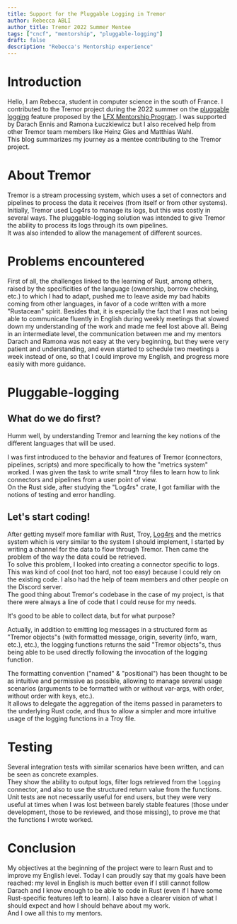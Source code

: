 ```yaml
---
title: Support for the Pluggable Logging in Tremor
author: Rebecca ABLI
author_title: Tremor 2022 Summer Mentee
tags: ["cncf", "mentorship", "pluggable-logging"]
draft: false
description: "Rebecca's Mentorship experience"
---
```



# Introduction

Hello, I am Rebecca, student in computer science in the south of France. I contributed to the Tremor project during the 2022 summer on the [pluggable logging][pd] feature proposed by the [LFX Mentorship Program][lfx]. I was supported by Darach Ennis and Ramona Łuczkiewicz but I also received help from other Tremor team members like Heinz Gies and Matthias Wahl.  
This blog summarizes my journey as a mentee contributing to the Tremor project. 

[pd]: https://mentorship.lfx.linuxfoundation.org/project/1218d516-45af-46a3-977b-e5a9de818cec
[lfx]: https://lfx.linuxfoundation.org/tools/mentorship/


# About Tremor

Tremor is a stream processing system, which uses a set of connectors and pipelines to process the data it receives (from itself or from other systems).  
Initially, Tremor used Log4rs to manage its logs, but this was costly in several ways. The pluggable-logging solution was intended to give Tremor the ability to process its logs through its own pipelines.  
It was also intended to allow the management of different sources. 


# Problems encountered

First of all, the challenges linked to the learning of Rust, among others, raised by the specificities of the language (ownership, borrow checking, etc.) to which I had to adapt, pushed me to leave aside my bad habits coming from other languages, in favor of a code written with a more "Rustacean" spirit. Besides that, it is especially the fact that I was not being able to communicate fluently in English during weekly meetings that slowed down my understanding of the work and made me feel lost above all. Being in an intermediate level, the communication between me and my mentors Darach and Ramona was not easy at the very beginning, but they were very patient and understanding, and even started to schedule two meetings a week instead of one, so that I could improve my English, and progress more easily with more guidance.  


# Pluggable-logging 

## What do we do first?

Humm well, by understanding Tremor and learning the key notions of the different languages that will be used.  

I was first introduced to the behavior and features of Tremor (connectors, pipelines, scripts) and more specifically to how the "metrics system" worked. I was given the task to write small *.troy files to learn how to link connectors and pipelines from a user point of view.  
On the Rust side, after studying the "Log4rs" crate, I got familiar with the notions of testing and error handling.  

## Let's start coding!

After getting myself more familiar with Rust, Troy, [Log4rs][log] and the metrics system which is very similar to the system I should implement, I started by writing a channel for the data to flow through Tremor. Then came the problem of the way the data could be retrieved.  
To solve this problem, I looked into creating a connector specific to logs. This was kind of cool (not too hard, not too easy) because I could rely on the existing code. I also had the help of team members and other people on the Discord server.  
The good thing about Tremor's codebase in the case of my project, is that there were always a line of code that I could reuse for my needs.  

It's good to be able to collect data, but for what purpose?  

Actually, in addition to emitting log messages in a structured form as "Tremor objects"s (with formatted message, origin, severity (info, warn, etc.), etc.), the logging functions returns the said "Tremor objects"s, thus being able to be used directly following the invocation of the logging function.  

The formatting convention ("named" & "positional") has been thought to be as intuitive and permissive as possible, allowing to manage several usage scenarios (arguments to be formatted with or without var-args, with order, without order with keys, etc.).  
It allows to delegate the aggregation of the items passed in parameters to the underlying Rust code, and thus to allow a simpler and more intuitive usage of the logging functions in a Troy file. 
 
[log]: https://crates.io/crates/log4rs

# Testing

Several integration tests with similar scenarios have been written, and can be seen as concrete examples.  
They show the ability to output logs, filter logs retrieved from the `logging` connector, and also to use the structured return value from the functions.  
Unit tests are not necessarily useful for end users, but they were very useful at times when I was lost between barely stable features (those under development, those to be reviewed, and those missing), to prove me that the functions I wrote worked.  


# Conclusion

My objectives at the beginning of the project were to learn Rust and to improve my English level. Today I can proudly say that my goals have been reached: my level in English is much better even if I still cannot follow Darach and I know enough to be able to code in Rust (even if I have some Rust-specific features left to learn). I also have a clearer vision of what I should expect and how I should behave about my work.  
And I owe all this to my mentors.  


